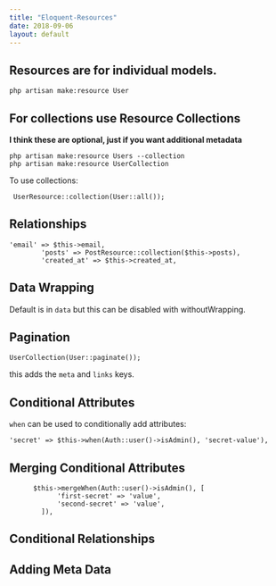 ```yaml
---
title: "Eloquent-Resources"
date: 2018-09-06
layout: default
---
```


## Resources are for individual models.
```
php artisan make:resource User
```

## For collections use Resource Collections

**I think these are optional, just if you want additional metadata**

```
php artisan make:resource Users --collection
php artisan make:resource UserCollection
```

To use collections:

```
 UserResource::collection(User::all());
```

## Relationships

```
'email' => $this->email,
        'posts' => PostResource::collection($this->posts),
        'created_at' => $this->created_at,
```


## Data Wrapping

Default is in ```data``` but this can be disabled with withoutWrapping.

## Pagination

```UserCollection(User::paginate());```

this adds the ```meta``` and ```links``` keys.

## Conditional Attributes

```when``` can be used to conditionally add attributes:

```
'secret' => $this->when(Auth::user()->isAdmin(), 'secret-value'),
```

## Merging Conditional Attributes

```
      $this->mergeWhen(Auth::user()->isAdmin(), [
            'first-secret' => 'value',
            'second-secret' => 'value',
        ]),
```

## Conditional Relationships


## Adding Meta Data
